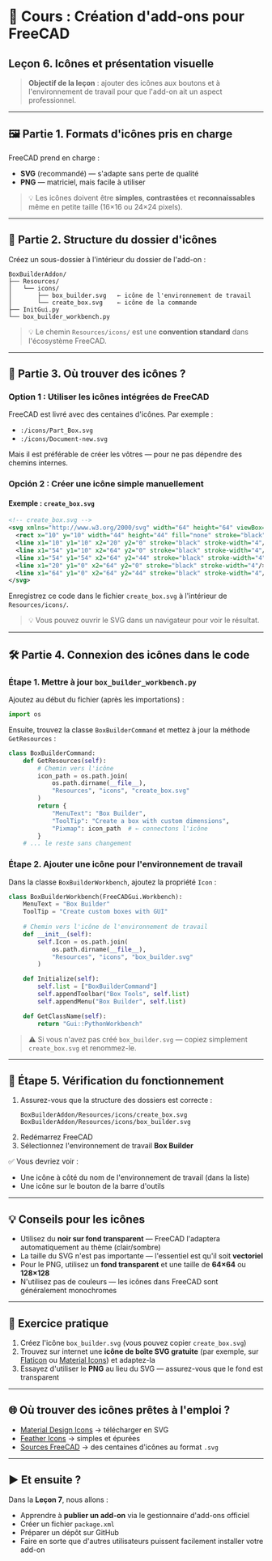 # 📘 Cours : Création d'add-ons pour FreeCAD
## Leçon 6. Icônes et présentation visuelle

> **Objectif de la leçon** : ajouter des icônes aux boutons et à l'environnement de travail pour que l'add-on ait un aspect professionnel.

---

## 🖼 Partie 1. Formats d'icônes pris en charge

FreeCAD prend en charge :
- **SVG** (recommandé) — s'adapte sans perte de qualité
- **PNG** — matriciel, mais facile à utiliser

> 💡 Les icônes doivent être **simples**, **contrastées** et **reconnaissables** même en petite taille (16×16 ou 24×24 pixels).

---

## 📁 Partie 2. Structure du dossier d'icônes

Créez un sous-dossier à l'intérieur du dossier de l'add-on :

```
BoxBuilderAddon/
├── Resources/
│   └── icons/
│       ├── box_builder.svg   ← icône de l'environnement de travail
│       └── create_box.svg    ← icône de la commande
├── InitGui.py
└── box_builder_workbench.py
```

> 💡 Le chemin `Resources/icons/` est une **convention standard** dans l'écosystème FreeCAD.

---

## 🎨 Partie 3. Où trouver des icônes ?

### Option 1 : Utiliser les icônes intégrées de FreeCAD
FreeCAD est livré avec des centaines d'icônes. Par exemple :
- `:/icons/Part_Box.svg`
- `:/icons/Document-new.svg`

Mais il est préférable de créer les vôtres — pour ne pas dépendre des chemins internes.

### Opción 2 : Créer une icône simple manuellement

#### Exemple : `create_box.svg`
```xml
<!-- create_box.svg -->
<svg xmlns="http://www.w3.org/2000/svg" width="64" height="64" viewBox="0 0 64 64">
  <rect x="10" y="10" width="44" height="44" fill="none" stroke="black" stroke-width="4"/>
  <line x1="10" y1="10" x2="20" y2="0" stroke="black" stroke-width="4"/>
  <line x1="54" y1="10" x2="64" y2="0" stroke="black" stroke-width="4"/>
  <line x1="54" y1="54" x2="64" y2="44" stroke="black" stroke-width="4"/>
  <line x1="20" y1="0" x2="64" y2="0" stroke="black" stroke-width="4"/>
  <line x1="64" y1="0" x2="64" y2="44" stroke="black" stroke-width="4"/>
</svg>
```

Enregistrez ce code dans le fichier `create_box.svg` à l'intérieur de `Resources/icons/`.

> 💡 Vous pouvez ouvrir le SVG dans un navigateur pour voir le résultat.

---

## 🛠 Partie 4. Connexion des icônes dans le code

### Étape 1. Mettre à jour `box_builder_workbench.py`

Ajoutez au début du fichier (après les importations) :

```python
import os
```

Ensuite, trouvez la classe `BoxBuilderCommand` et mettez à jour la méthode `GetResources` :

```python
class BoxBuilderCommand:
    def GetResources(self):
        # Chemin vers l'icône
        icon_path = os.path.join(
            os.path.dirname(__file__),
            "Resources", "icons", "create_box.svg"
        )
        return {
            "MenuText": "Box Builder",
            "ToolTip": "Create a box with custom dimensions",
            "Pixmap": icon_path  # ← connectons l'icône
        }
    # ... le reste sans changement
```

### Étape 2. Ajouter une icône pour l'environnement de travail

Dans la classe `BoxBuilderWorkbench`, ajoutez la propriété `Icon` :

```python
class BoxBuilderWorkbench(FreeCADGui.Workbench):
    MenuText = "Box Builder"
    ToolTip = "Create custom boxes with GUI"
    
    # Chemin vers l'icône de l'environnement de travail
    def __init__(self):
        self.Icon = os.path.join(
            os.path.dirname(__file__),
            "Resources", "icons", "box_builder.svg"
        )

    def Initialize(self):
        self.list = ["BoxBuilderCommand"]
        self.appendToolbar("Box Tools", self.list)
        self.appendMenu("Box Builder", self.list)

    def GetClassName(self):
        return "Gui::PythonWorkbench"
```

> ⚠️ Si vous n'avez pas créé `box_builder.svg` — copiez simplement `create_box.svg` et renommez-le.

---

## 🧪 Étape 5. Vérification du fonctionnement

1. Assurez-vous que la structure des dossiers est correcte :
   ```
   BoxBuilderAddon/Resources/icons/create_box.svg
   BoxBuilderAddon/Resources/icons/box_builder.svg
   ```
2. Redémarrez FreeCAD
3. Sélectionnez l'environnement de travail **Box Builder**

✅ Vous devriez voir :
- Une icône à côté du nom de l'environnement de travail (dans la liste)
- Une icône sur le bouton de la barre d'outils

---

## 💡 Conseils pour les icônes

- Utilisez du **noir sur fond transparent** — FreeCAD l'adaptera automatiquement au thème (clair/sombre)
- La taille du SVG n'est pas importante — l'essentiel est qu'il soit **vectoriel**
- Pour le PNG, utilisez un **fond transparent** et une taille de **64×64** ou **128×128**
- N'utilisez pas de couleurs — les icônes dans FreeCAD sont généralement monochromes

---

## 🧪 Exercice pratique

1. Créez l'icône `box_builder.svg` (vous pouvez copier `create_box.svg`)
2. Trouvez sur internet une **icône de boîte SVG gratuite** (par exemple, sur [Flaticon](https://flaticon.com) ou [Material Icons](https://fonts.google.com/icons)) et adaptez-la
3. Essayez d'utiliser le **PNG** au lieu du SVG — assurez-vous que le fond est transparent

---

## 🌐 Où trouver des icônes prêtes à l'emploi ?

- [Material Design Icons](https://fonts.google.com/icons) → télécharger en SVG
- [Feather Icons](https://feathericons.com/) → simples et épurées
- [Sources FreeCAD](https://github.com/FreeCAD/FreeCAD/tree/main/src/Gui/Icons) → des centaines d'icônes au format `.svg`

---

## ▶️ Et ensuite ?

Dans la **Leçon 7**, nous allons :
- Apprendre à **publier un add-on** via le gestionnaire d'add-ons officiel
- Créer un fichier `package.xml`
- Préparer un dépôt sur GitHub
- Faire en sorte que d'autres utilisateurs puissent facilement installer votre add-on
